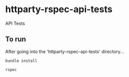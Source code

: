 # httparty-rspec-api-tests
API Tests

## To run

After going into the 'httparty-rspec-api-tests' directory...

```
bundle install
```

```
rspec
```

